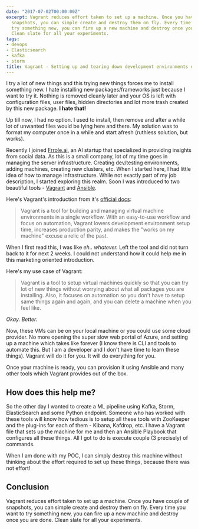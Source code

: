 ```yaml
---
date: "2017-07-02T00:00:00Z"
excerpt: Vagrant reduces effort taken to set up a machine. Once you have couple of
  snapshots, you can simple create and destroy them on fly. Every time you want to
  try something new, you can fire up a new machine and destroy once you are done.
  Clean slate for all your experiments.
tags:
- devops
- Elasticsearch
- kafka
- storm
title: Vagrant - Setting up and tearing down development environments on the fly
---
```

I try a lot of new things and this trying new things forces me to install something new. I hate installing new packages/frameworks just because I want to try it. Nothing is removed cleanly later and your OS is left with configuration files, user files, hidden directories and lot more trash created by this new package. **I hate that!**

Up till now, I had no option. I used to install, then remove and after a while lot of unwanted files would be lying here and there. My solution was to format my computer once in a while and start afresh (ruthless solution, but works).

Recently I joined [Frrole.ai](http://frrole.ai/), an AI startup that specialized in providing insights from social data. As this is a small company, lot of my time goes in managing the server infrastructure. Creating dev/testing environments, adding machines, creating new clusters, etc. When I started here, I had little idea of how to manage infrastructure. While not exactly part of my job description, I started exploring this realm. Soon I was introduced to two beautiful tools - [Vagrant](https://www.vagrantup.com/) and [Ansible](https://www.ansible.com/).

Here's Vagrant's introduction from it's [official docs](https://www.vagrantup.com/intro/index.html#introduction-to-vagrant):

> Vagrant is a tool for building and managing virtual machine environments in a single workflow. With an easy-to-use workflow and focus on automation, Vagrant lowers development environment setup time, increases production parity, and makes the "works on my machine" excuse a relic of the past.

When I first read this, I was like <em>eh.. whatever. </em>Left the tool and did not turn back to it for next 2 weeks. I could not understand how it could help me in this marketing oriented introduction.

Here's my use case of Vagrant:

> Vagrant is a tool to setup virtual machines quickly so that you can try lot of new things without worrying about what all packages you are installing. Also, it focuses on automation so you don't have to setup same things again and again, and you can delete a machine when you feel like.

*Okay. Better.*

Now, these VMs can be on your local machine or you could use some cloud provider. No more opening the super slow web portal of Azure, and setting up a machine which takes like forever (I know there is CLI and tools to automate this. But I am a developer and I don't have time to learn these things). Vagrant will do it for you. It will do everything for you.

Once your machine is ready, you can provision it using Ansible and many other tools which Vagrant provides out of the box.

## How does this help me?
So the other day I wanted to create a ML pipeline using Kafka, Storm, ElasticSearch and some Python endpoint. Someone who has worked with these tools will know how tedious is to setup all these tools with ZooKeeper and the plug-ins for each of them - Kibana, Kafdrop, etc. I have a Vagrant file that sets up the machine for me and then an Ansible Playbook that configures all these things. All I got to do is execute couple (3 precisely) of commands.

When I am done with my POC, I can simply destroy this machine without thinking about the effort required to set up these things, because there was not effort!

## Conclusion
Vagrant reduces effort taken to set up a machine. Once you have couple of snapshots, you can simple create and destroy them on fly. Every time you want to try something new, you can fire up a new machine and destroy once you are done. Clean slate for all your experiments.

